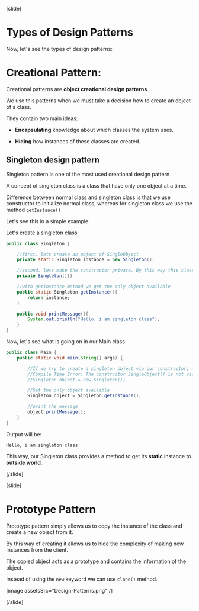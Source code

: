 [slide]

# Types of Design Patterns

Now, let's see the types of design patterns:

# Creational Pattern:

Creational patterns are **object creational design patterns**.

We use this patterns when we must take a decision how to create an object of a class.

They contain two main ideas:

- **Encapsulating** knowledge about which classes the system uses.

- **Hiding** how instances of these classes are created.

## Singleton design pattern

Singleton pattern is one of the most used creational design pattern

A concept of singleton class is a class that have only one object at a time.

Difference between normal class and singleton class is that we use constructor to initialize normal class, whereas for singleton class we use the method `getInstance()`

Let's see this in a simple example:

Let's create a singleton class

``` java
public class Singleton {

    //first, lets create an object of SingleObject
    private static Singleton instance = new Singleton();

    //second, lets make the constructor private. By this way this class cannot be instantiated
    private Singleton(){}

    //with getInstance method we get the only object available
    public static Singleton getInstance(){
        return instance;
    }

    public void printMessage(){
        System.out.println("Hello, i am singleton class");
    }
}
```

Now, let's see what is going on in our Main class

``` java
public class Main {
    public static void main(String[] args) {

        //If we try to create a singleton object via our constructor, we will get error:
        //Compile Time Error: The constructor SingleObject() is not visible
        //Singleton object = new Singleton();

        //Get the only object available
        Singleton object = Singleton.getInstance();

        //print the message
        object.printMessage();
    }
}
```

Output will be:

```
Hello, i am singleton class
```

This way, our Singleton class provides a method to get its **static** instance to **outside world**.


[/slide]

[slide]

# Prototype Pattern

Prototype pattern simply allows us to copy the instance of the class and create a new object from it.

By this way of creating it allows us to hide the complexity of making new instances from the client.

The copied object acts as a prototype and contains the information of the object.

Instead of using the `new` keyword we can use `clone()` method.

[image assetsSrc="Design-Patterns.png" /]



[/slide]